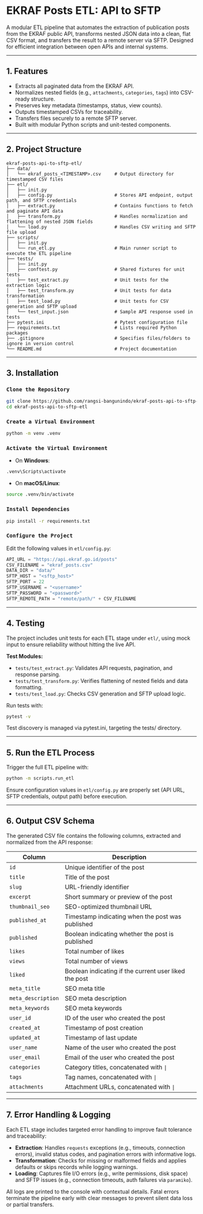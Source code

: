 # EKRAF Posts ETL: API to SFTP

A modular ETL pipeline that automates the extraction of publication posts from the EKRAF public API, transforms nested JSON data into a clean, flat CSV format, and transfers the result to a remote server via SFTP. Designed for efficient integration between open APIs and internal systems.

---

## 1. Features

- Extracts all paginated data from the EKRAF API.
- Normalizes nested fields (e.g., `attachments`, `categories`, `tags`) into CSV-ready structure.
- Preserves key metadata (timestamps, status, view counts).
- Outputs timestamped CSVs for traceability.
- Transfers files securely to a remote SFTP server.
- Built with modular Python scripts and unit-tested components.

---

## 2. Project Structure

```
ekraf-posts-api-to-sftp-etl/
├── data/
│   └── ekraf_posts_<TIMESTAMP>.csv     # Output directory for timestamped CSV files
├── etl/
│   ├── init.py
│   ├── config.py                       # Stores API endpoint, output path, and SFTP credentials
│   ├── extract.py                      # Contains functions to fetch and paginate API data
│   ├── transform.py                    # Handles normalization and flattening of nested JSON fields
│   └── load.py                         # Handles CSV writing and SFTP file upload
├── scripts/
│   ├── init.py
│   └── run_etl.py                      # Main runner script to execute the ETL pipeline
├── tests/
│   ├── init.py
│   ├── conftest.py                     # Shared fixtures for unit tests
│   ├── test_extract.py                 # Unit tests for the extraction logic
│   ├── test_transform.py               # Unit tests for data transformation
│   ├── test_load.py                    # Unit tests for CSV generation and SFTP upload
│   └── test_input.json                 # Sample API response used in tests
├── pytest.ini                          # Pytest configuration file
├── requirements.txt                    # Lists required Python packages
├── .gitignore                          # Specifies files/folders to ignore in version control
└── README.md                           # Project documentation
```

---

## 3. Installation

### `Clone the Repository`

```bash
git clone https://github.com/rangsi-bangunindo/ekraf-posts-api-to-sftp-etl.git
cd ekraf-posts-api-to-sftp-etl
```

### `Create a Virtual Environment`

```bash
python -m venv .venv
```

### `Activate the Virtual Environment`

- On **Windows**:

```bash
.venv\Scripts\activate
```

- On **macOS/Linux**:

```bash
source .venv/bin/activate
```

### `Install Dependencies`

```bash
pip install -r requirements.txt
```

### `Configure the Project`

Edit the following values in `etl/config.py`:

```python
API_URL = "https://api.ekraf.go.id/posts"
CSV_FILENAME = "ekraf_posts.csv"
DATA_DIR = "data/"
SFTP_HOST = "<sftp_host>"
SFTP_PORT = 22
SFTP_USERNAME = "<username>"
SFTP_PASSWORD = "<password>"
SFTP_REMOTE_PATH = "remote/path/" + CSV_FILENAME
```

---

## 4. Testing

The project includes unit tests for each ETL stage under `etl/`, using mock input to ensure reliability without hitting the live API.

**Test Modules:**

- `tests/test_extract.py`: Validates API requests, pagination, and response parsing.
- `tests/test_transform.py`: Verifies flattening of nested fields and data formatting.
- `tests/test_load.py`: Checks CSV generation and SFTP upload logic.

Run tests with:

```bash
pytest -v
```

Test discovery is managed via pytest.ini, targeting the tests/ directory.

---

## 5. Run the ETL Process

Trigger the full ETL pipeline with:

```bash
python -m scripts.run_etl
```

Ensure configuration values in `etl/config.py` are properly set (API URL, SFTP credentials, output path) before execution.

---

## 6. Output CSV Schema

The generated CSV file contains the following columns, extracted and normalized from the API response:

| Column             | Description                                           |
| ------------------ | ----------------------------------------------------- |
| `id`               | Unique identifier of the post                         |
| `title`            | Title of the post                                     |
| `slug`             | URL-friendly identifier                               |
| `excerpt`          | Short summary or preview of the post                  |
| `thumbnail_seo`    | SEO-optimized thumbnail URL                           |
| `published_at`     | Timestamp indicating when the post was published      |
| `published`        | Boolean indicating whether the post is published      |
| `likes`            | Total number of likes                                 |
| `views`            | Total number of views                                 |
| `liked`            | Boolean indicating if the current user liked the post |
| `meta_title`       | SEO meta title                                        |
| `meta_description` | SEO meta description                                  |
| `meta_keywords`    | SEO meta keywords                                     |
| `user_id`          | ID of the user who created the post                   |
| `created_at`       | Timestamp of post creation                            |
| `updated_at`       | Timestamp of last update                              |
| `user_name`        | Name of the user who created the post                 |
| `user_email`       | Email of the user who created the post                |
| `categories`       | Category titles, concatenated with `\|`               |
| `tags`             | Tag names, concatenated with `\|`                     |
| `attachments`      | Attachment URLs, concatenated with `\|`               |

---

## 7. Error Handling & Logging

Each ETL stage includes targeted error handling to improve fault tolerance and traceability:

- **Extraction**: Handles `requests` exceptions (e.g., timeouts, connection errors), invalid status codes, and pagination errors with informative logs.
- **Transformation**: Checks for missing or malformed fields and applies defaults or skips records while logging warnings.
- **Loading**: Captures file I/O errors (e.g., write permissions, disk space) and SFTP issues (e.g., connection timeouts, auth failures via `paramiko`).

All logs are printed to the console with contextual details. Fatal errors terminate the pipeline early with clear messages to prevent silent data loss or partial transfers.
